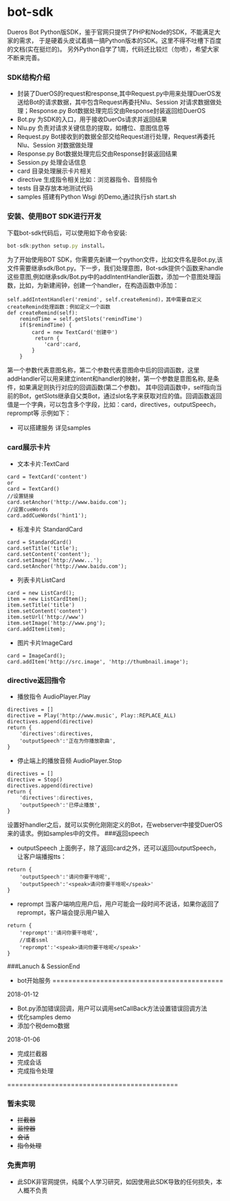 # bot-sdk
Dueros Bot Python版SDK，鉴于官网只提供了PHP和Node的SDK，不能满足大家的需求，
于是硬着头皮试着搞一搞Python版本的SDK。这里不得不吐槽下百度的文档(实在挺烂的)。
另外Python自学了1周，代码还比较烂（勿喷），希望大家不断来完善。



### SDK结构介绍

* 封装了DuerOS的request和response,其中Request.py中用来处理DuerOS发送给Bot的请求数据，其中包含Request再委托Nlu、Session
对请求数据做处理；Response.py Bot数据处理完后交由Response封装返回给DuerOS
* Bot.py 为SDK的入口，用于接收DuerOs请求并返回结果
* Nlu.py 负责对请求关键信息的提取，如槽位、意图信息等
* Request.py Bot接收到的数据全部交给Request进行处理，Request再委托Nlu、Session 对数据做处理
* Response.py Bot数据处理完后交由Response封装返回结果
* Session.py 处理会话信息
* card 目录处理展示卡片相关
* directive 生成指令相关比如：浏览器指令、音频指令
* tests 目录存放本地测试代码
* samples 搭建有Python Wsgi 的Demo,通过执行sh start.sh

### 安装、使用BOT SDK进行开发

下载bot-sdk代码后，可以使用如下命令安装:
```javascript
bot-sdk:python setup.py install。
```
为了开始使用BOT SDK，你需要先新建一个python文件，比如文件名是Bot.py,该文件需要继承sdk/Bot.py。下一步，我们处理意图，Bot-sdk提供个函数来handle这些意图,例如继承sdk/Bot.py中的addIntentHandler函数，添加一个意图处理函数，比如，为新建闹钟，创建一个handler，在构造函数中添加：
```
self.addIntentHandler('remind', self.createRemind)，其中需要自定义createRemind处理函数：例如定义一个函数
def createRemind(self):
	remindTime = self.getSlots('remindTime')
	if($remindTime) {
		card = new TextCard('创建中')
		 return {
            'card':card,
        }
	}
```
第一个参数代表意图名称，第二个参数代表意图命中后的回调函数，这里addHandler可以用来建立intent和handler的映射，第一个参数是意图名称,
是条件，如果满足则执行对应的回调函数(第二个参数)。 其中回调函数中，self指向当前的Bot，getSlots继承自父类Bot，通过slot名字来获取对应的值。回调函数返回值是一个字典，可以包含多个字段，比如：card，directives，outputSpeech，reprompt等
示例如下：

* 可以搭建服务 详见samples
### card展示卡片
* 文本卡片:TextCard
```
card = TextCard('content')
or 
card = TextCard()
//设置链接
card.setAnchor('http://www.baidu.com');
//设置cueWords
card.addCueWords('hint1');
```
* 标准卡片 StandardCard
```
card = StandardCard()
card.setTitle('title');
card.setContent('content');
card.setImage('http://www...');
card.setAnchor('http://www.baidu.com');
```
* 列表卡片ListCard
```
card = new ListCard();
item = new ListCardItem();
item.setTitle('title')
item.setContent('content')
item.setUrl('http://www')
item.setImage('http://www.png');
card.addItem(item);
```
* 图片卡片ImageCard
```
card = ImageCard();
card.addItem('http://src.image', 'http://thumbnail.image');
```
### directive返回指令
* 播放指令 AudioPlayer.Play
```
directives = []
directive = Play('http://www.music', Play::REPLACE_ALL)
directives.append(directive)
return {
    'directives':directives,
    'outputSpeech':'正在为你播放歌曲',
}
```
* 停止端上的播放音频 AudioPlayer.Stop
```
directives = []
directive = Stop()
directives.append(directive)
return {
    'directives':directives,
    'outputSpeech':'已停止播放',
}
```
设置好handler之后，就可以实例化刚刚定义的Bot，在webserver中接受DuerOS来的请求。例如samples中的文件。
###返回speech
* outputSpeech
上面例子，除了返回card之外，还可以返回outputSpeech，让客户端播报tts：
```
return {
    'outputSpeech':'请问你要干啥呢',
    'outputSpeech':'<speak>请问你要干啥呢</speak>'
}
```
* reprompt
当客户端响应用户后，用户可能会一段时间不说话，如果你返回了reprompt，客户端会提示用户输入
```
return {
    'reprompt':'请问你要干啥呢',
    //或者ssml
    'reprompt':'<speak>请问你要干啥呢</speak>'
}
```
###Lanuch & SessionEnd
* bot开始服务
===========================================

2018-01-12

* Bot.py添加错误回调，用户可以调用setCallBack方法设置错误回调方法
* 优化samples demo
* 添加个税demo数据


2018-01-06

* 完成拦截器
* 完成会话
* 完成指令处理

===========================================

### 暂未实现
* ~~拦截器~~
* ~~监控器~~
* ~~会话~~
* ~~指令处理~~


### 免责声明

* 此SDK非官网提供，纯属个人学习研究，如因使用此SDK导致的任何损失，本人概不负责


